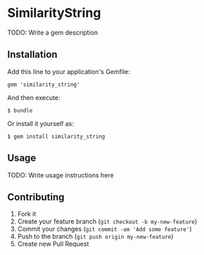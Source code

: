 # SimilarityString

TODO: Write a gem description

## Installation

Add this line to your application's Gemfile:

    gem 'similarity_string'

And then execute:

    $ bundle

Or install it yourself as:

    $ gem install similarity_string

## Usage

TODO: Write usage instructions here

## Contributing

1. Fork it
2. Create your feature branch (`git checkout -b my-new-feature`)
3. Commit your changes (`git commit -am 'Add some feature'`)
4. Push to the branch (`git push origin my-new-feature`)
5. Create new Pull Request
